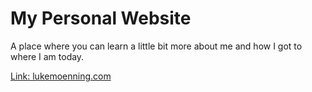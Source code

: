 # My Personal Website

A place where you can learn a little bit more about me and how I got to where I am today.

[Link: lukemoenning.com](https://www.lukemoenning.com/)
